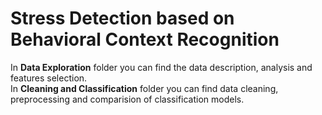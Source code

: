 # Stress Detection based on Behavioral Context Recognition
In **Data Exploration** folder you can find the data description, analysis and features selection. <br>
In **Cleaning and Classification** folder you can find data cleaning, preprocessing and comparision of classification models.
